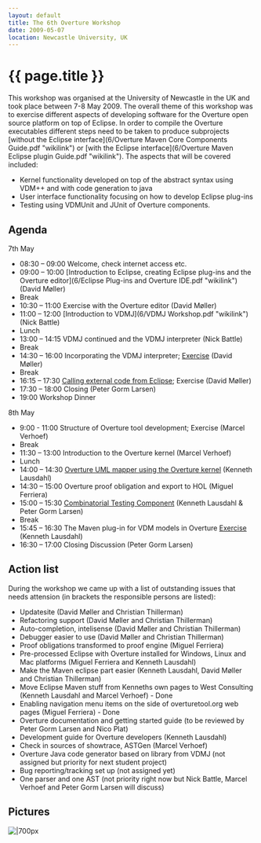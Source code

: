```yaml
---
layout: default
title: The 6th Overture Workshop
date: 2009-05-07
location: Newcastle University, UK
---
```


# {{ page.title }}

This workshop was organised at the University of Newcastle in the UK and
took place between 7-8 May 2009. The overall theme of this workshop was
to exercise different aspects of developing software for the Overture
open source platform on top of Eclipse. In order to compile the Overture
executables different steps need to be taken to produce subprojects
[without the Eclipse
interface](6/Overture Maven Core Components Guide.pdf "wikilink") or [with
the Eclipse
interface](6/Overture Maven Eclipse plugin Guide.pdf "wikilink"). The
aspects that will be covered included:

-   Kernel functionality developed on top of the abstract syntax using
    VDM++ and with code generation to java
-   User interface functionality focusing on how to develop Eclipse
    plug-ins
-   Testing using VDMUnit and JUnit of Overture components.

Agenda
------

7th May

-   08:30 – 09:00 Welcome, check internet access etc.
-   09:00 – 10:00 [Introduction to Eclipse, creating Eclipse plug-ins
    and the Overture
    editor](6/Eclipse Plug-ins and Overture IDE.pdf "wikilink") (David
    Møller)
-   Break
-   10:30 – 11:00 Exercise with the Overture editor (David Møller)
-   11:00 – 12:00 [Introduction to VDMJ](6/VDMJ Workshop.pdf "wikilink")
    (Nick Battle)
-   Lunch
-   13:00 – 14:15 VDMJ continued and the VDMJ interpreter (Nick Battle)
-   Break
-   14:30 – 16:00 Incorporating the VDMJ interpreter;
    [Exercise](6/Exercises09WorkshopWithSolution.pdf "wikilink") (David
    Møller)
-   Break
-   16:15 – 17:30 [Calling external code from
    Eclipse](6/CorbaVDMT.pdf "wikilink"); Exercise (David Møller)
-   17:30 – 18:00 Closing (Peter Gorm Larsen)
-   19:00 Workshop Dinner

8th May

-   9:00 - 11:00 Structure of Overture tool development; Exercise
    (Marcel Verhoef)
-   Break
-   11:30 – 13:00 Introduction to the Overture kernel (Marcel Verhoef)
-   Lunch
-   14:00 – 14:30 [Overture UML mapper using the Overture
    kernel](6/NewcastleUmltransPresentation.pdf "wikilink") (Kenneth
    Lausdahl)
-   14:30 – 15:00 Overture proof obligation and export to HOL (Miguel
    Ferriera)
-   15:00 – 15:30 [Combinatorial Testing
    Component](6/NewcastleTracesPresentation.pdf "wikilink") (Kenneth
    Lausdahl & Peter Gorm Larsen)
-   Break
-   15:45 – 16:30 The Maven plug-in for VDM models in Overture
    [Exercise](6/NewcastleVDMToolsMavenPresentation.pdf "wikilink")
    (Kenneth Lausdahl)
-   16:30 – 17:00 Closing Discussion (Peter Gorm Larsen)

Action list
-----------

During the workshop we came up with a list of outstanding issues that
needs attension (in brackets the responsible persons are listed):

-   Updatesite (David Møller and Christian Thillerman)
-   Refactoring support (David Møller and Christian Thillerman)
-   Auto-completion, intelisense (David Møller and Christian Thillerman)
-   Debugger easier to use (David Møller and Christian Thillerman)
-   Proof obligations transformed to proof engine (Miguel Ferriera)
-   Pre-processed Eclipse with Overture installed for Windows, Linux and
    Mac platforms (Miguel Ferriera and Kenneth Lausdahl)
-   Make the Maven eclipse part easier (Kenneth Lausdahl, David Møller
    and Christian Thillerman)
-   Move Eclipse Maven stuff from Kenneths own pages to West Consulting
    (Kenneth Lausdahl and Marcel Verhoef) - Done
-   Enabling navigation menu items on the side of overturetool.org web
    pages (Miguel Ferriera) - Done
-   Overture documentation and getting started guide (to be reviewed by
    Peter Gorm Larsen and Nico Plat)
-   Development guide for Overture developers (Kenneth Lausdahl)
-   Check in sources of showtrace, ASTGen (Marcel Verhoef)
-   Overture Java code generator based on library from VDMJ (not
    assigned but priority for next student project)
-   Bug reporting/tracking set up (not assigned yet)
-   One parser and one AST (not priority right now but Nick Battle,
    Marcel Verhoef and Peter Gorm Larsen will discuss)

Pictures
--------

![|700px](GroupPicture6workshop.gif "|700px")
